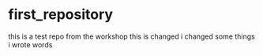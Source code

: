 # first_repository
this is a test repo from the workshop
this is changed
i changed some things
i wrote words
